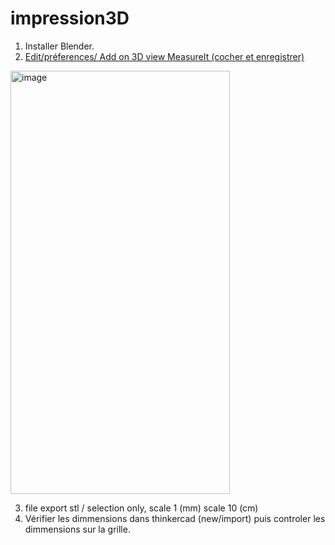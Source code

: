 # impression3D
1. Installer Blender.
2. [Edit/préferences/ Add on 3D view MeasureIt (cocher et enregistrer)](https://blendamator.com/comment-faire-des-mesures-precises-dans-blender/#:~:text=Pour%20configurer%20les%20unit%C3%A9s%20de%20mesure%2C%20rendez-vous%20dans,le%20mieux%20et%20d%C3%A9finir%20l%E2%80%99%C3%A9chelle%20de%20votre%20sc%C3%A8ne.)

<img width="351" height="677" alt="image" src="https://github.com/user-attachments/assets/4fdeb13e-582b-44ee-ab94-c6f812bd9a13" />


3. file export stl /  selection only, scale 1 (mm) scale 10 (cm)
4. Vérifier les dimmensions dans thinkercad (new/import) puis controler les dimmensions sur la grille.
